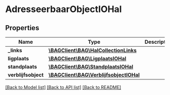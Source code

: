# AdresseerbaarObjectIOHal

## Properties
Name | Type | Description | Notes
------------ | ------------- | ------------- | -------------
**_links** | [**\BAGClient\BAG\HalCollectionLinks**](HalCollectionLinks.md) |  | [optional] 
**ligplaats** | [**\BAGClient\BAG\LigplaatsIOHal**](LigplaatsIOHal.md) |  | [optional] 
**standplaats** | [**\BAGClient\BAG\StandplaatsIOHal**](StandplaatsIOHal.md) |  | [optional] 
**verblijfsobject** | [**\BAGClient\BAG\VerblijfsobjectIOHal**](VerblijfsobjectIOHal.md) |  | [optional] 

[[Back to Model list]](../../README.md#documentation-for-models) [[Back to API list]](../../README.md#documentation-for-api-endpoints) [[Back to README]](../../README.md)

